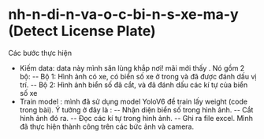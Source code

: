 # nh-n-di-n-va-o-c-bi-n-s-xe-ma-y (Detect License Plate)
Các bước thực hiện
- Kiếm data: data này mình săn lùng khắp nơi! mãi mới thấy . Nó gồm 2 bộ:
-- Bộ 1: Hình ảnh có xe, có biển số xe ở trong và đã được đánh dấu vị trí.
-- Bộ 2: Hình ảnh biển số đã cắt, và đã đánh dấu các kí tự của biển số xe
- Train model : mình đã sử dụng model YoloV6 để train lấy weight (code trong bài). Ý tưởng ở đây là :
-- Nhận diện biển số trong hình ảnh.
-- Cắt hình ảnh đó ra.
-- Đọc các kí tự trong hình ảnh.
-- Ghi ra file excel.
Mình đã thực hiện thành công trên các bức ảnh và camera.

